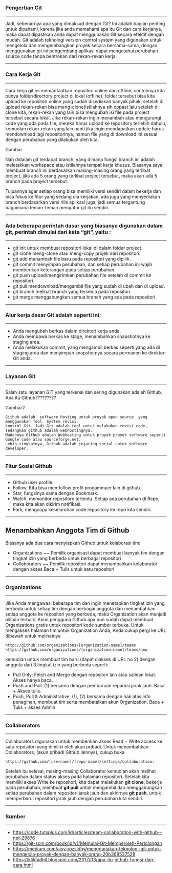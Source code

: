 ### Pengertian Git
---

Jadi, sebenarnya apa yang dimaksud dengan Git? Ini adalah bagian penting untuk dipahami, karena jika anda memahami apa itu Git dan cara kerjanya, maka dapat dipastikan anda dapat menggunakan Git secara efektif dengan mudah. Git adalah teknologi version control system yang digunakan untuk mengelola dan mengembangkan proyek secara bersama-sama, dengan menggunakan git ini pengembang aplikasi dapat mengetahui perubahan source code tanpa bentrokan dari rekan-rekan kerja.

---
### Cara Kerja Git
---

Cara kerja git ini memanfaatkan repositori online dan offline, contohnya kita punya folder/directory project di lokal (offline), folder tersebut bisa kita upload ke repositori online yang sudah disediakan banyak pihak, setelah di upload rekan-rekan bisa meng-clone(istilahnya sih copas) lalu setelah di clone kita, rekan-rekan yang lain bisa mengubah isi file pada project tersebut secara lokal. Jika rekan-rekan ingin menambah atau mengurangi code yang ada pada file, mereka harus upload ke repository terlebih dahulu, kemudian rekan-rekan yang lain nanti jika ingin mendapatkan update harus mendownload lagi repositorinya, namun file yang di download ini sesuai dengan perubahan yang dilakukan oleh kita.

Gambar

Nah didalam git terdapat branch, yang dimana fungsi branch ini adalah meletakkan workspace atau istilahnya tempat kerja khusus. Biasanya saya membuat branch ini berdasarkan masing-masing orang yang terlibat project, jika ada 5 orang yang terlibat project tersebut, maka akan ada 5 branch pada project tersebut.

Tujuannya agar setiap orang bisa memiliki versi sendiri dalam bekerja dan bisa fokus ke fitur yang sedang dia kerjakan, ada juga yang menyediakan branch berdasarkan versi rilis aplikasi juga, jadi semua tergantung bagaimana teman-teman mengatur git itu sendiri.

---
### Ada beberapa perintah dasar yang biasanya digunakan dalam git, perintah dimulai dari kata “git”, yaitu :
---

- git init 
    untuk membuat repositori lokal di dalam folder project.
- git clone
    meng-clone atau meng-copy projek dari repositori.
- git add
    menambah file baru pada repositori yang dipilih.
- git commit
    menyimpan perubahan, dan setiap perubahan ini wajib memberikan keterangan pada setiap perubahan.
- git push
    upload/mengirimkan perubahan file setelah di commit ke repositori.
- git pull
    mendownload/mengambil file yang sudah di ubah dan di upload.
- git branch
    melihat branch yang tersedia pada repositori.
- git merge
    menggabungkan semua branch yang ada pada repositori.

---
### Alur kerja dasar Git adalah seperti ini:
---

- Anda mengubah berkas dalam direktori kerja anda.
- Anda membawa berkas ke stage, menambahkan snapshotnya ke staging area.
- Anda melakukan commit, yang mengambil berkas seperti yang ada di staging area dan menyimpan snapshotnya secara permanen ke direktori Git anda.

---
### Layanan Git
---

Salah satu layanan GIT yang terkenal dan sering digunakan adalah Github. Apa itu Github?????????

Gambar2 

    Github adalah  software Hosting untuk proyek open source  yang menggunakan Tool  System revisi 
    kontrol Git. Jadi Git adalah tool untuk melakukan revisi code, sedangkan github adalah webhostingnya. 
    Mudahnya Github adalah Webhosting untuk proyek proyek software seperti Google code atau sourceforge.net. 
    Lebih singkatnya, Github adalah jejaring social untuk software developer.

---
### Fitur Sosial Github
---

- Github user profile.
- Follow, Kita bisa memfollow profil progammaer lain di github.
- Star, fungsinya sama dengan Bookmark.
- Watch, memonitor repository tertentu. Setiap ada perubahan di Repo, maka kita akan dikirim notifikasi.
- Fork, mengcopy keseluruhan code repository ke repo kita sendiri.

---
**Menambahkan Anggota Tim di Github**
---

Biasanya ada dua cara menyiapkan Github untuk kolaborasi tim:
- Organizations ~~ Pemilik organisasi dapat membuat banyak tim dengan tingkat izin yang berbeda untuk berbagai repositori
- Collaborators ~~ Pemilik repositori dapat menambahkan kolaborator dengan akses Baca + Tulis untuk satu repositori

---
### Organizations
---

Jika Anda mengawasi beberapa tim dan ingin menetapkan tingkat izin yang berbeda untuk setiap tim dengan berbagai anggota dan menambahkan setiap anggota ke 
repositori yang berbeda, maka Organization akan menjadi pilihan terbaik. Akun pengguna Github apa pun sudah dapat membuat Organizations  gratis untuk repositori kode sumber terbuka.
Untuk mengakses halaman tim untuk Organization Anda, Anda cukup pergi ke URL dibawah untuk melihatnya

    http://github.com/organizations/[organization-name]/teams
    https://github.com/organizations/[organization-name]/teams/new

kemudian untuk membuat tim baru (dapat diakses di URL no 2) dengan anggota dari 3 tingkat izin yang berbeda seperti:
- Pull Only: Fetch and Merge dengan repositori lain atau salinan lokal. Akses hanya baca.
- Push and Pull: (1) bersama dengan pembaruan reparasi jarak jauh. Baca + Akses tulis.
- Push, Pull & Administrative: (1), (2) bersama dengan hak atas info penagihan, membuat tim serta membatalkan akun Organization. Baca + Tulis + akses Admin

---
### Collaborators 
---

Collaborators digunakan untuk memberikan akses Read + Write access ke satu repositori yang dimiliki oleh akun pribadi. Untuk menambahkan Collaborators, (akun pribadi Github lainnya), cukup buka 
    
    https://github.com/[username]/[repo-name]/settings/collaboration:

Setelah itu selesai, masing-masing Collaborator kemudian akan melihat perubahan dalam status akses pada halaman repositori. Setelah kita memiliki akses Write ke repositori, kita dapat melakukan **git clone**, bekerja pada perubahan, membuat **git pull** untuk mengambil dan menggabungkan setiap perubahan dalam repositori jarak jauh dan akhirnya **git push**, untuk memperbarui repositori jarak jauh dengan perubahan kita sendiri.

---
### Sumber
---

- https://code.tutsplus.com/id/articles/team-collaboration-with-github--net-29876
- https://git-scm.com/book/id/v1/Memulai-Git-Memperoleh-Pertolongan
- https://medium.com/aisy-rozsidhy/menggunakan-teknologi-git-untuk-mengelola-proyek-dengan-banyak-orang-20b368537528
- https://klikfadhil.blogspot.com/2017/03/apa-itu-github-fungsi-dan-cara.html










